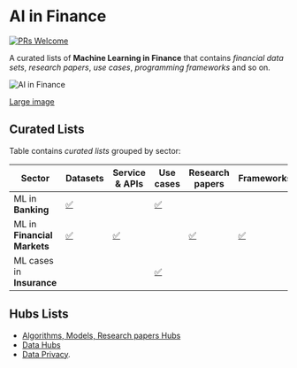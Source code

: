 
# AI in Finance

[![PRs Welcome](https://img.shields.io/badge/PRs-welcome-brightgreen.svg?style=flat-square)](http://makeapullrequest.com)

A curated lists of __Machine Learning in Finance__ that contains _financial data sets_, _research papers_, _use cases_, _programming frameworks_ and so on.

![AI in Finance](https://static.0xcode.in/images/ai-in-finance.png?v=2)

[Large image](https://static.0xcode.in/images/ai-in-finance.large.png)

## Curated Lists

Table contains _curated lists_ grouped by sector:

| Sector | Datasets | Service & APIs | Use cases | Research papers | Frameworks | Community Activities |
| -- | -- | -- | -- | -- | -- | -- |
| ML in __Banking__ | [:white_check_mark:](banking/datasets.md) | | [:white_check_mark:](banking/cases.md) | | | [Hackatons](hackathons.md), [Conferences](banking/conferences.md) |
| ML in __Financial Markets__ | [:white_check_mark:](markets/datasets.md#datasets) | [:white_check_mark:](markets/datasets.md#service-apis) | | [:white_check_mark:](markets/research_papers.md) | [:white_check_mark:](markets/frameworks.md) |  [Hackatons](hackathons.md), [Online cources](markets/courses.md) |
|  ML cases in __Insurance__ | | | [:white_check_mark:](insurance/cases.md) | | | |

## Hubs Lists

- [Algorithms, Models, Research papers Hubs](hubs.md#algorithms-models-research-papers-hubs)
- [Data Hubs](hubs.md#data-hubs)
- [Data Privacy](data_privacy.md).
